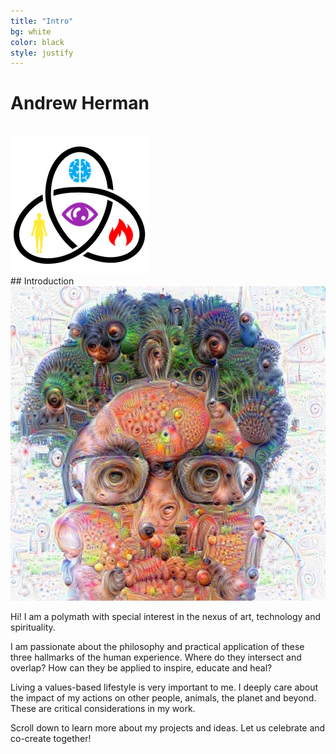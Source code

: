 ```yaml
---
title: "Intro"
bg: white
color: black
style: justify
---
```


# Andrew Herman
<br>
<img class="center-image" src="../img/torus_knot_mbs.png"/>
<br>
## Introduction
<br>

<div class="container">
  <div class="row">
    <div class="half column">
      <div class="image-container">
        <img class="" src="../img/aherman_tree_deep_dream.jpg" alt="Andrew Herman photo">
      </div>
    </div>
    <div class="half column">
      <p>Hi! I am a polymath with special interest in the nexus of art, technology and spirituality.
      </p>
      <p>I am passionate about the philosophy and practical application of these three hallmarks of the human experience. Where do they intersect and overlap? How can they be applied to inspire, educate and heal?
      </p>
      <p>Living a values-based lifestyle is very important to me. I deeply care about the impact of my actions on other people, animals, the planet and beyond. These are critical considerations in my work.
      </p>
      <p>Scroll down to learn more about my projects and ideas. Let us celebrate and co-create together!
      </p>
    </div>
  </div>
</div>
